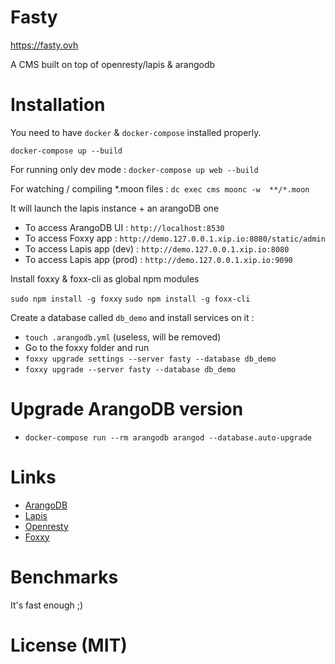 # Fasty

https://fasty.ovh

A CMS built on top of openresty/lapis & arangodb

# Installation

You need to have `docker` & `docker-compose` installed properly.

`docker-compose up --build`

For running only dev mode : `docker-compose up web --build`

For watching / compiling *.moon files : `dc exec cms moonc -w  **/*.moon`

It will launch the lapis instance + an arangoDB one

* To access ArangoDB UI : `http://localhost:8530`
* To access Foxxy app : `http://demo.127.0.0.1.xip.io:8080/static/admin`
* To access Lapis app (dev) : `http://demo.127.0.0.1.xip.io:8080`
* To access Lapis app (prod) : `http://demo.127.0.0.1.xip.io:9090`

Install foxxy & foxx-cli as global npm modules

`sudo npm install -g foxxy`
`sudo npm install -g foxx-cli`

Create a database called `db_demo` and install services on it :

- `touch .arangodb.yml` (useless, will be removed)
- Go to the foxxy folder and run
- `foxxy upgrade settings --server fasty --database db_demo`
- `foxxy upgrade --server fasty --database db_demo`

# Upgrade ArangoDB version

- `docker-compose run --rm arangodb arangod --database.auto-upgrade`

# Links

* [ArangoDB](https://arangodb.com)
* [Lapis](https://leafo.net/lapis/)
* [Openresty](https://openresty.org/)
* [Foxxy](https://foxxy.ovh/)

# Benchmarks

It's fast enough ;)

# License (MIT)
